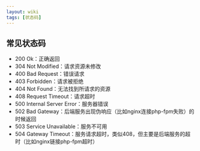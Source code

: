 ```yaml
---
layout: wiki
tags: [状态码]
---
```



## 常见状态码

* 200 Ok：正确返回
* 304 Not Modified：请求资源未修改
* 400 Bad Request：错误请求
* 403 Forbidden：请求被拒绝
* 404 Not Found：无法找到所请求的资源
* 408 Request Timeout：请求超时
* 500 Internal Server Error：服务器错误
* 502 Bad Gateway：后端服务出现伪响应（比如nginx连接php-fpm失败）的时候返回
* 503 Service Unavailable：服务不可用
* 504 Gateway Timeout：服务请求超时，类似408，但主要是后端服务的超时（比如nginx链接php-fpm超时）